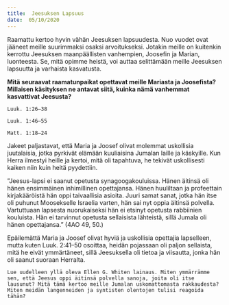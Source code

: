 ```yaml
---
title:  Jeesuksen Lapsuus
date:  05/10/2020
---
```


Raamattu kertoo hyvin vähän Jeesuksen lapsuudesta. Nuo vuodet ovat jääneet meille suurimmaksi osaksi arvoitukseksi. Jotakin meille on kuitenkin kerrottu Jeesuksen maanpäällisten vanhempien, Joosefin ja Marian, luonteesta. Se, mitä opimme heistä, voi auttaa selittämään meille Jeesuksen lapsuutta ja varhaista kasvatusta.

**Mitä seuraavat raamatunpaikat opettavat meille Mariasta ja Joosefista? Millaisen käsityksen ne antavat siitä, kuinka nämä vanhemmat kasvattivat Jeesusta?**

`Luuk. 1:26–38`

`Luuk. 1:46–55`

`Matt. 1:18–24`

Jakeet paljastavat, että Maria ja Joosef olivat molemmat uskollisia juutalaisia, jotka pyrkivät elämään kuuliaisina Jumalan laille ja käskyille. Kun Herra ilmestyi heille ja kertoi, mitä oli tapahtuva, he tekivät uskollisesti kaiken niin kuin heitä pyydettiin.

”Jeesus-lapsi ei saanut opetusta synagoogakouluissa. Hänen äitinsä oli hänen ensimmäinen inhimillinen opettajansa. Hänen huuliltaan ja profeettain kirjakääröistä hän oppi taivaallisia asioita. Juuri samat sanat, jotka hän itse oli puhunut Moosekselle Israelia varten, hän sai nyt oppia äitinsä polvella. Vartuttuaan lapsesta nuorukaiseksi hän ei etsinyt opetusta rabbiinien kouluista. Hän ei tarvinnut opetusta sellaisista lähteistä, sillä Jumala oli hänen opettajansa.” (4AO 49, 50.)

Epäilemättä Maria ja Joosef olivat hyviä ja uskollisia opettajia lapselleen, mutta kuten Luuk. 2:41–50 osoittaa, heidän pojassaan oli paljon sellaista, mitä he eivät ymmärtäneet, sillä Jeesuksella oli tietoa ja viisautta, jonka hän oli saanut suoraan Herralta.

`Lue uudelleen yllä oleva Ellen G. Whiten lainaus. Miten ymmärrämme sen, että Jeesus oppi äitinsä polvella sanoja, joita oli itse lausunut? Mitä tämä kertoo meille Jumalan uskomattomasta rakkaudesta? Miten meidän langenneiden ja syntisten olentojen tulisi reagoida tähän?`